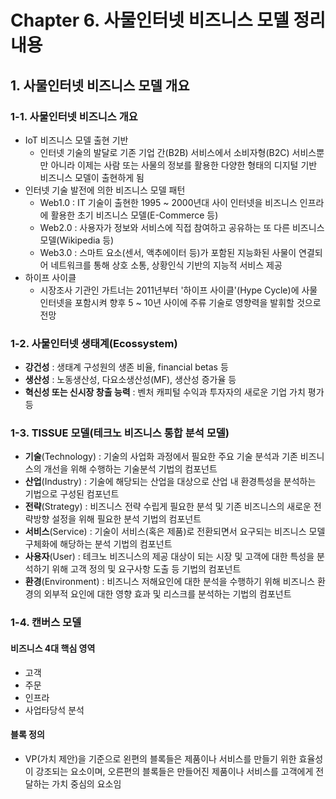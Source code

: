 # Chapter 6. 사물인터넷 비즈니스 모델 정리 내용

## 1. 사물인터넷 비즈니스 모델 개요

### 1-1. 사물인터넷 비즈니스 개요
- IoT 비즈니스 모델 출현 기반
  - 인터넷 기술의 발달로 기존 기업 간(B2B) 서비스에서 소비자형(B2C) 서비스뿐만 아니라 이제는 사람 또는 사물의 정보를 활용한 다양한 형태의 디지털 기반 비즈니스 모델이 출현하게 됨
- 인터넷 기술 발전에 의한 비즈니스 모델 패턴
  - Web1.0 : IT 기술이 출현한 1995 ~ 2000년대 사이 인터넷을 비즈니스 인프라에 활용한 초기 비즈니스 모델(E-Commerce 등)
  - Web2.0 : 사용자가 정보와 서비스에 직접 참여하고 공유하는 또 다른 비즈니스 모델(Wikipedia 등)
  - Web3.0 : 스마트 요소(센서, 액추에이터 등)가 포함된 지능화된 사물이 연결되어 네트워크를 통해 상호 소통, 상황인식 기반의 지능적 서비스 제공
- 하이프 사이클
  - 시장조사 기관인 가트너는 2011년부터 '하이프 사이클'(Hype Cycle)에 사물인터넷을 포함시켜 향후 5 ~ 10년 사이에 주류 기술로 영향력을 발휘할 것으로 전망

### 1-2. 사물인터넷 생태계(Ecossystem)
- **강건성** : 생태계 구성원의 생존 비율, financial betas 등
- **생산성** : 노동생산성, 다요소생산성(MF), 생산성 증가율 등
- **혁신성 또는 신시장 창출 능력** : 벤처 캐피털 수익과 투자자의 새로운 기업 가치 평가 등

### 1-3. TISSUE 모델(테크노 비즈니스 통합 분석 모델)
- **기술**(Technology) : 기술의 사업화 과정에서 필요한 주요 기술 분석과 기존 비즈니스의 개선을 위해 수행하는 기술분석 기법의 컴포넌트
- **산업**(Industry) : 기술에 해당되는 산업을 대상으로 산업 내 환경특성을 분석하는 기법으로 구성된 컴포넌트
- **전략**(Strategy) : 비즈니스 전략 수립게 필요한 분석 및 기존 비즈니스의 새로운 전략방향 설정을 위해 필요한 분석 기법의 컴포넌트
- **서비스**(Service) : 기술이 서비스(혹은 제품)로 전환되면서 요구되는 비즈니스 모델 구체화에 해당하는 분석 기법의 컴포넌트
- **사용자**(User) : 테크노 비즈니스의 제공 대상이 되는 시장 및 고객에 대한 특성을 분석하기 위해 고객 정의 및 요구사항 도출 등 기법의 컴포넌트
- **환경**(Environment) : 비즈니스 저해요인에 대한 분석을 수행하기 위해 비즈니스 환경의 외부적 요인에 대한 영향 효과 및 리스크를 분석하는 기법의 컴포넌트

### 1-4. 캔버스 모델

#### 비즈니스 4대 핵심 영역
- 고객
- 주문
- 인프라
- 사업타당석 분석

#### 블록 정의
- VP(가치 제안)을 기준으로 왼편의 블록들은 제품이나 서비스를 만들기 위한 효율성이 강조되는 요소이며, 오른편의 블록들은 만들어진 제품이나 서비스를 고객에게 전달하는 가치 중심의 요소임



